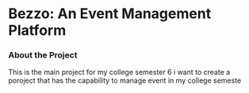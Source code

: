 # Bezzo: An Event Management Platform

### About the Project

This is the main project for my college semester 6
i want to create a poroject that has the capability to manage event in my college semeste